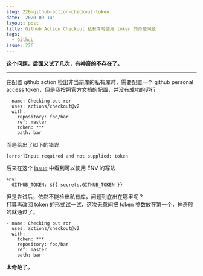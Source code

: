 ```yaml
---
slug: 226-github-action-checkout-token
date: '2020-09-14'
layout: post
title: Github Action Checkout 私有库时使用 token 的奇葩问题
tags:
  - Github
issue: 226
---
```


**这个问题，后面又试了几次，有神奇的不存在了。**

---

在配置 github action 检出非当前库的私有库时，需要配置一个 github personal access token，但是我按照[官方文档](https://github.com/marketplace/actions/checkout#checkout-multiple-repos-private)的配置，并没有成功的运行

```erb
- name: Checking out ror
  uses: actions/checkout@v2
  with:
    repository: foo/bar
    ref: master
    token: ***
    path: bar
```

而是给出了如下的错误

```erb
[error]Input required and not supplied: token
```

后来在这个 [issue](https://github.com/actions/create-release/issues/36) 中看到可以使用 ENV 的写法

```erb
env:
  GITHUB_TOKEN: ${{ secrets.GITHUB_TOKEN }}
```

但是尝试后，依然不能检出私有库，问题到底出在哪里呢？  
打算再改回 token 的形式试一试，这次无意间把 token 参数放在第一个，神奇般的就通过了。

```erb
- name: Checking out ror
  uses: actions/checkout@v2
  with:
    token: ***
    repository: foo/bar
    ref: master
    path: bar
```

**太奇葩了。**
